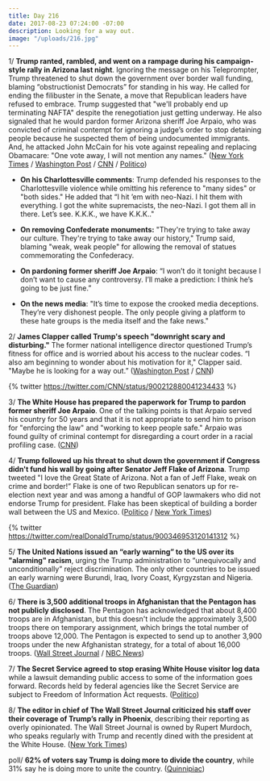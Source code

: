 ```yaml
---
title: Day 216
date: 2017-08-23 07:24:00 -07:00
description: Looking for a way out.
image: "/uploads/216.jpg"
---
```


1/ **Trump ranted, rambled, and went on a rampage during his campaign-style rally in Arizona last night**. Ignoring the message on his Teleprompter, Trump threatened to shut down the government over border wall funding, blaming “obstructionist Democrats” for standing in his way. He called for ending the filibuster in the Senate, a move that Republican leaders have refused to embrace. Trump suggested that "we'll probably end up terminating NAFTA" despite the renegotiation just getting underway. He also signaled that he would pardon former Arizona sheriff Joe Arpaio, who was convicted of criminal contempt for ignoring a judge’s order to stop detaining people because he suspected them of being undocumented immigrants. And, he attacked John McCain for his vote against repealing and replacing Obamacare: "One vote away, I will not mention any names." ([New York Times](https://www.nytimes.com/2017/08/22/us/politics/trump-rally-arizona.html) / [Washington Post](https://www.washingtonpost.com/politics/trump-holds-campaign-style-rally-amid-large-protests-in-arizona/2017/08/22/dd7c83c0-8796-11e7-961d-2f373b3977ee_story.html) / [CNN](http://www.cnn.com/2017/08/23/politics/donald-trump-phoenix-rally-analysis/index.html) / [Politico](http://www.politico.com/story/2017/08/22/trump-arizona-phoenix-rally-241923))

* **On his Charlottesville comments**: Trump defended his responses to the Charlottesville violence while omitting his reference to "many sides" or "both sides." He added that “I hit ’em with neo-Nazi. I hit them with everything. I got the white supremacists, the neo-Nazi. I got them all in there. Let’s see. K.K.K., we have K.K.K.."

* **On removing Confederate monuments:** "They're trying to take away our culture. They're trying to take away our history," Trump said, blaming "weak, weak people" for allowing the removal of statues commemorating the Confederacy.

* **On pardoning former sheriff Joe Arpaio**: “I won’t do it tonight because I don’t want to cause any controversy. I’ll make a prediction: I think he’s going to be just fine.”

* **On the news media**: "It’s time to expose the crooked media deceptions. They’re very dishonest people. The only people giving a platform to these hate groups is the media itself and the fake news."

2/ **James Clapper called Trump's speech "downright scary and disturbing."** The former national intelligence director questioned Trump’s fitness for office and is worried about his access to the nuclear codes. “I also am beginning to wonder about his motivation for it," Clapper said. "Maybe he is looking for a way out.” ([Washington Post](https://www.washingtonpost.com/news/morning-mix/wp/2017/08/23/james-clapper-questions-trumps-fitness-worries-about-his-access-to-nuclear-codes/) / [CNN](http://www.cnn.com/2017/08/23/politics/james-clapper-trump-phoenix-rally-don-lemon-cnntv/index.html))

{% twitter https://twitter.com/CNN/status/900212880041234433 %}

3/ **The White House has prepared the paperwork for Trump to pardon former sheriff Joe Arpaio**. One of the talking points is that Arpaio served his country for 50 years and that it is not appropriate to send him to prison for "enforcing the law" and "working to keep people safe." Arpaio was found guilty of criminal contempt for disregarding a court order in a racial profiling case. ([CNN](http://www.cnn.com/2017/08/23/politics/joe-arpaio-pardon-white-house-paperwork/index.html))

4/ **Trump followed up his threat to shut down the government if Congress didn't fund his wall by going after Senator Jeff Flake of Arizona**. Trump tweeted "I love the Great State of Arizona. Not a fan of Jeff Flake, weak on crime and border!” Flake is one of two Republican senators up for re-election next year and was among a handful of GOP lawmakers who did not endorse Trump for president. Flake has been skeptical of building a border wall between the US and Mexico. ([Politico](http://www.politico.com/story/2017/08/23/trump-jeff-flake-name-241941) / [New York Times](https://www.nytimes.com/2017/08/23/us/politics/trump-wall-flake.html))

{% twitter https://twitter.com/realDonaldTrump/status/900346953120141312 %}

5/ **The United Nations issued an “early warning” to the US over its "alarming" racism**, urging the Trump administration to “unequivocally and unconditionally” reject discrimination. The only other countries to be issued an early warning were Burundi, Iraq, Ivory Coast, Kyrgyzstan and Nigeria. ([The Guardian](https://www.theguardian.com/world/2017/aug/23/charlottesville-un-committee-warns-us-over-rise-of-racism))

6/ **There is 3,500 additional troops in Afghanistan that the Pentagon has not publicly disclosed**. The Pentagon has acknowledged that about 8,400 troops are in Afghanistan, but this doesn't include the approximately 3,500 troops there on temporary assignment, which brings the total number of troops above 12,000. The Pentagon is expected to send up to another 3,900 troops under the new Afghanistan strategy, for a total of about 16,000 troops. ([Wall Street Journal](https://www.wsj.com/articles/u-s-has-more-troops-in-afghanistan-than-publicly-disclosed-1503444713) / [NBC News](https://www.nbcnews.com/news/military/u-s-has-thousands-more-troops-afghanistan-pentagon-admits-n795141))

7/ **The Secret Service agreed to stop erasing White House visitor log data** while a lawsuit demanding public access to some of the information goes forward. Records held by federal agencies like the Secret Service are subject to Freedom of Information Act requests. ([Politico](http://www.politico.com/blogs/under-the-radar/2017/08/23/white-house-visitor-log-data-secret-service-lawsuit-241940))

8/ **The editor in chief of The Wall Street Journal criticized his staff over their coverage of  Trump’s rally in Phoenix**, describing their reporting as overly opinionated. The Wall Street Journal is owned by Rupert Murdoch, who speaks regularly with Trump and recently dined with the president at the White House. ([New York Times](https://www.nytimes.com/2017/08/23/business/media/wall-street-journal-editor-admonishes-reporters-over-trump-coverage.html?_r=0))

poll/ **62% of voters say Trump is doing more to divide the country**, while 31% say he is doing more to unite the country. ([Quinnipiac](https://poll.qu.edu/national/release-detail?ReleaseID=2482))